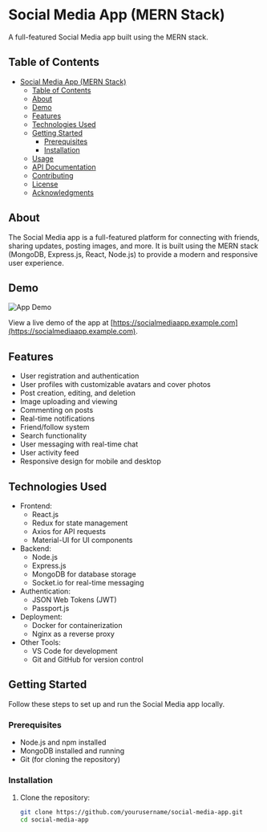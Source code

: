 # Social Media App (MERN Stack)



A full-featured Social Media app built using the MERN stack.

## Table of Contents

- [Social Media App (MERN Stack)](#social-media-app-mern-stack)
  - [Table of Contents](#table-of-contents)
  - [About](#about)
  - [Demo](#demo)
  - [Features](#features)
  - [Technologies Used](#technologies-used)
  - [Getting Started](#getting-started)
    - [Prerequisites](#prerequisites)
    - [Installation](#installation)
  - [Usage](#usage)
  - [API Documentation](#api-documentation)
  - [Contributing](#contributing)
  - [License](#license)
  - [Acknowledgments](#acknowledgments)

## About

The Social Media app is a full-featured platform for connecting with friends, sharing updates, posting images, and more. It is built using the MERN stack (MongoDB, Express.js, React, Node.js) to provide a modern and responsive user experience.

## Demo

![App Demo](demo.gif)

View a live demo of the app at [https://socialmediaapp.example.com](https://socialmediaapp.example.com).

## Features

- User registration and authentication
- User profiles with customizable avatars and cover photos
- Post creation, editing, and deletion
- Image uploading and viewing
- Commenting on posts
- Real-time notifications
- Friend/follow system
- Search functionality
- User messaging with real-time chat
- User activity feed
- Responsive design for mobile and desktop

## Technologies Used

- Frontend:
  - React.js
  - Redux for state management
  - Axios for API requests
  - Material-UI for UI components
- Backend:
  - Node.js
  - Express.js
  - MongoDB for database storage
  - Socket.io for real-time messaging
- Authentication:
  - JSON Web Tokens (JWT)
  - Passport.js
- Deployment:
  - Docker for containerization
  - Nginx as a reverse proxy
- Other Tools:
  - VS Code for development
  - Git and GitHub for version control

## Getting Started

Follow these steps to set up and run the Social Media app locally.

### Prerequisites

- Node.js and npm installed
- MongoDB installed and running
- Git (for cloning the repository)

### Installation

1. Clone the repository:

   ```bash
   git clone https://github.com/yourusername/social-media-app.git
   cd social-media-app
